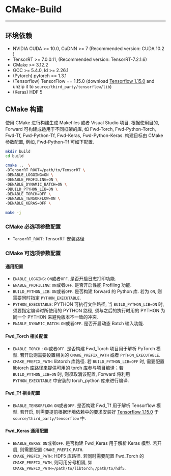 # CMake-Build

----

## 环境依赖

- NVIDIA CUDA >= 10.0, CuDNN >= 7 (Recommended version: CUDA 10.2 )
- TensorRT >= 7.0.0.11,  (Recommended version: TensorRT-7.2.1.6)
- CMake >= 3.12.2
- GCC >= 5.4.0, ld >= 2.26.1
- (Pytorch) pytorch == 1.3.1
- (Tensorflow) TensorFlow == 1.15.0 (download [Tensorflow 1.15.0](https://github.com/neargye-forks/tensorflow/releases) and unzip it to `source/third_party/tensorflow/lib`)
- (Keras) HDF 5

## CMake 构建

使用 CMake 进行构建生成 Makefiles 或者 Visual Studio 项目.  根据使用目的, Forward 可构建成适用于不同框架的库, 如 Fwd-Torch, Fwd-Python-Torch, Fwd-Tf, Fwd-Python-Tf, Fwd-Keras, Fwd-Python-Keras. 构建目标由 CMake 参数配置, 例如, Fwd-Python-Tf 可如下配置.

``` sh
mkdir build
cd build

cmake ..  \
-DTensorRT_ROOT=/path/to/TensorRT \ 
-DENABLE_LOGGING=ON \  
-DENABLE_PROFILING=ON \  
-DENABLE_DYNAMIC_BATCH=ON \ 
-DBUILD_PTYHON_LIB=ON \
-DENABLE_TORCH=OFF \  
-DENABLE_TENSORFLOW=ON \ 
-DENABLE_KERAS=OFF \ 

make -j
```

### CMake 必选项参数配置

- `TensorRT_ROOT`: TensorRT 安装路径

### CMake 可选项参数配置

#### 通用配置

- `ENABLE_LOGGING`: `ON`或者`OFF`. 是否开启日志打印功能. 
- `ENABLE_PROFILING`: `ON`或者`OFF`. 是否开启性能 Profiling 功能. 
- `BUILD_PYTHON_LIB`: `ON`或者`OFF`. 是否构建 forward 的 Python 库. 若为 `ON`, 则需要同时指定 `PYTHON_EXECUTABLE`. 
- `PYTHON_EXECUTABLE`: PYTHON 可执行文件路径, 当 `BUILD_PYTHON_LIB=ON` 时, 须要指定编译时所使用的 PYTHON 路径, 须与之后的执行时用的 PYTHON 为同一个 PYTHON 来避免版本不一致的冲突. 
- `ENABLE_DYNAMIC_BATCH`: `ON`或者`OFF`. 是否开启动态 Batch 输入功能. 

#### Fwd_Torch 相关配置

- `ENABLE_TORCH` : `ON`或者`OFF`. 是否构建 Fwd_Torch 项目用于解析 PyTorch 模型. 若开启则需要设置相关的 `CMAKE_PREFIX_PATH` 或者 `PYTHON_EXECUTABLE`. 
- `CMAKE_PREFIX_PATH`: libtorch 库路径. 若 `BUILD_PYTHON_LIB=OFF` 时, 需要配置 libtorch 库路径来提供可用的 torch 库参与项目编译；若 `BUILD_PYTHON_LIB=ON` 时, 则须取消该配置, Forward 将利用 `PYTHON_EXECUTABLE` 中安装的 torch_python 库来进行编译. 

#### Fwd_Tf 相关配置

- `ENABLE_TENSORFLOW`: `ON`或者`OFF`. 是否构建 Fwd_Tf 用于解析 Tensorflow 模型. 若开启, 则需要提前根据环境依赖中的要求安装好 [Tensorflow 1.15.0](https://github.com/neargye-forks/tensorflow/releases) 于 `source/third_party/tensorflow` 中. 

#### Fwd_Keras 通用配置

- `ENABLE_KERAS`: `ON`或者`OFF`. 是否构建 Fwd_Keras 用于解析 Keras 模型. 若开启, 则需要配置 `CMAKE_PREFIX_PATH`. 
- `CMAKE_PREFIX_PATH`: HDF5 库路径. 若同时需要配置 Fwd_Torch 的 `CMAKE_PREFIX_PATH`, 则可用分号相隔, 如 `CMAKE_PREFIX_PATH=/path/to/libtorch;/path/to/hdf5`. 
